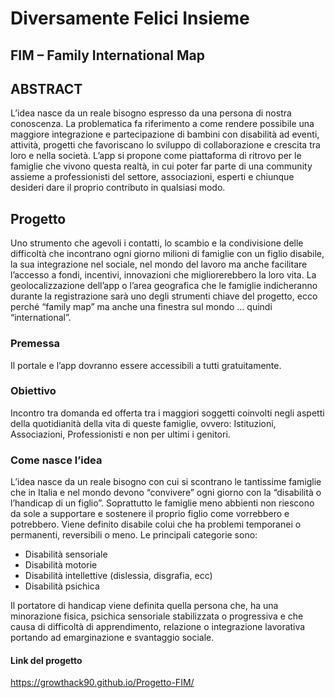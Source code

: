 # Diversamente Felici Insieme

## FIM – Family International Map

## ABSTRACT

L’idea nasce da un reale bisogno espresso da una persona di nostra conoscenza. La problematica fa riferimento a come rendere possibile una maggiore integrazione e partecipazione di bambini con disabilità ad eventi, attività, progetti che favoriscano lo sviluppo di collaborazione e crescita tra loro e nella società.
L’app si propone come piattaforma di ritrovo per le famiglie che vivono questa realtà, in cui poter far parte di una community assieme a professionisti del settore, associazioni, esperti e chiunque desideri dare il proprio contributo in qualsiasi modo.

## Progetto

Uno strumento che agevoli i contatti, lo scambio e la condivisione delle difficoltà che incontrano ogni giorno milioni di famiglie con un figlio disabile, la sua integrazione nel sociale, nel mondo del lavoro ma anche facilitare l’accesso a fondi, incentivi, innovazioni che migliorerebbero la loro vita. La geolocalizzazione dell’app o l’area geografica che le famiglie indicheranno durante la registrazione sarà uno degli strumenti chiave del progetto, ecco perché “family map” ma anche una finestra sul mondo … quindi “international”.

### Premessa

Il portale e l’app dovranno essere accessibili a tutti gratuitamente.

### Obiettivo

Incontro tra domanda ed offerta tra i maggiori soggetti coinvolti negli aspetti della quotidianità della vita di queste famiglie, ovvero: Istituzioni, Associazioni, Professionisti e non per ultimi i genitori.

### Come nasce l’idea

L’idea nasce da un reale bisogno con cui si scontrano le tantissime famiglie che in Italia e nel mondo devono “convivere” ogni giorno con la “disabilità o l’handicap di un figlio”. Soprattutto le famiglie meno abbienti non riescono da sole a supportare e sostenere il proprio figlio come vorrebbero e potrebbero. Viene definito disabile colui che ha problemi temporanei o permanenti, reversibili o meno. Le principali categorie sono: 
-	Disabilità sensoriale
-	Disabilità motorie
-	Disabilità intellettive (dislessia, disgrafia, ecc)
-	Disabilità psichica

Il portatore di handicap viene definita quella persona che, ha una minorazione fisica, psichica sensoriale stabilizzata o progressiva e che causa di difficoltà di apprendimento, relazione o integrazione lavorativa portando ad emarginazione e svantaggio sociale.

#### Link del progetto
https://growthack90.github.io/Progetto-FIM/


